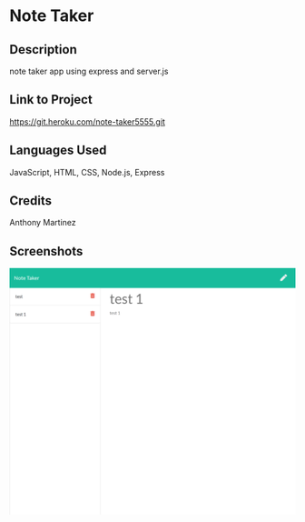 # Note Taker

## Description
note taker app using express and server.js

## Link to Project
https://git.heroku.com/note-taker5555.git

## Languages Used
JavaScript, HTML, CSS, Node.js, Express

## Credits

Anthony Martinez

## Screenshots
![screenshot](public/assets/localhost_3001_notes%20(1).png)